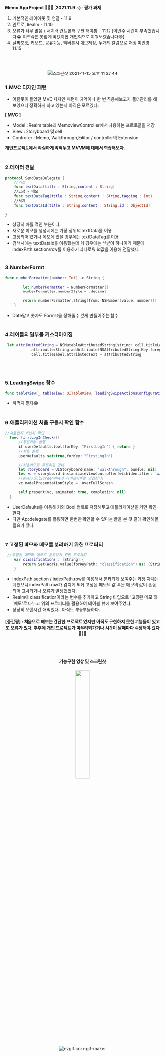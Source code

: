 **Memo App Project 🏃🏻‍♂ (2021.11.9 ~)** : **평가 과제**

1. 기본적인 레이아웃 및 연결  - 11.9 
2. 인트로, Realm - 11.10
3. 오류가 너무 많음 / 서치바 컨트롤러 구현 해야함 - 11.12 [이번주 시간이 부족했습니다😭 피드백은 못받게 되겠지만 개인적으로 여쭤보겠습니다😄]
4. 날짜포맷, 키보드, 공유기능, 백버튼시 메모저장, 두개의 칼럼으로 저장 미반영 - 11.15

<br></br>

<div align = "center">
  
  ![스크린샷 2021-11-15 오후 11 27 44](https://user-images.githubusercontent.com/53691249/141798699-0383b331-481d-4540-8422-b6fb10269de1.png)
  
</div>

### 1.MVC 디자인 패턴
- 어렴풋이 들었던 MVC 디자인 패턴이 기억이나 한 번 적용해보고자 폴더관리를 해보았으나 정확하게 하고 있는지 아직은 모르겠다.

**[ MVC ]**
- Model : Realm table과 MemoviewController에서 사용하는 프로토콜을 저장
- View : Storyboard 및 cell
- Controller : Memo, Walkthrough,Editor / controller의 Extension

**개인프로젝트에서 확실하게 익혀두고 MVVM에 대해서 학습해보자.**
<br></br>
### 2.데이터 전달

```swift
protocol SendDataDelegate {
    //기본
    func textData(title : String,content : String)
    //고정 + 메모
    func textDataTag(title : String,content : String,tagging : Int)
    //서치
    func textDataId(title : String,content : String,id : ObjectId)
    
}
```
- 상당히 애를 먹인 부분이다. 
- 새로운 메모를 생성시에는 가장 상위의 textData를 이용
- 고정되어 있거나 메모에 있을 경우에는 textDataTag를 이용
- 검색시에는 textDataId를 이용했는데 이 경우에는 섹션이 하나이기 때문에 indexPath.section/row를 이용하기 까다로워 id값을 이용해 전달했다.
<br></br>
### 3.NumberFormt
```swift
func numberFormatter(number: Int) -> String {
        
        let numberFormatter = NumberFormatter()
        numberFormatter.numberStyle = .decimal
        
        return numberFormatter.string(from: NSNumber(value: number))!
    }
```
- Date말고 숫자도 Format을 정해줄수 있게 만들어주는 함수
<br></br>
### 4.레이블의 일부를 커스터마이징
```swift
 let attributtedString = NSMutableAttributedString(string: cell.titleLabel.text!)
            attributtedString.addAttribute(NSAttributedString.Key.foregroundColor, value: UIColor.red, range: (cell.titleLabel.text! as NSString).range(of:"\(searchController.searchBar.text!)"))
            cell.titleLabel.attributedText = attributtedString
```
<br></br>
### 5.LeadingSwipe 함수
```swift
func tableView(_ tableView: UITableView, leadingSwipeActionsConfigurationForRowAt indexPath: IndexPath) -> UISwipeActionsConfiguration? {}
```
- 까먹지 말자😂
<br></br>
### 6.애플리케이션 처음 구동시 확인 함수
```swift
//처음인지 아닌지 확인
  func firstLogInCheck(){
      //두번이상 실행
      if userDefaults.bool(forKey: "FirstLogIn") { return }
      //처음 실행
      userDefaults.set(true,forKey: "FirstLogIn")

      //처음이므로 튜토리얼 안내
      let storyboard = UIStoryboard(name: "walkthrough", bundle: nil)
      let vc = storyboard.instantiateViewController(withIdentifier: "walkthrough") as! WalkthroughViewController
      //overFullScreen이여야 라이프사이클 안겹친다!
      vc.modalPresentationStyle = .overFullScreen

      self.present(vc, animated: true, completion: nil)
  }
```    
- UserDefaults를 이용해 키와 Bool 형태로 저장해두고 애플리케이션을 키면 확인한다.
- 다만 Appdelegate를 활용하면 한번만 확인할 수 있다는 글을 본 것 같아 확인해볼 필요가 있다.
<br></br>
### 7.고정된 메모와 메모를 분리하기 위한 프로퍼티
```swift
 //고정된 메모와 메모로 분리하기 위한 프로퍼티
    var classifications : [String] {
        return Set(Works.value(forKeyPath: "classification") as! [String]).sorted()
    }
```
- indexPath.section / indexPath.row를 이용해서 분리되게 보여주는 과정 자체는 쉬웠으나 indexPath.row가 겹치게 되어 고정된 메모의 값 혹은 메모의 값이 혼동되어 표시되거나 오류가 발생했었다.
- Realm에 classification이라는 변수를 추가하고 String 타입으로 '고정된 메모'와 '메모'로 나누고 위의 프로퍼티를 활용하여 테이블 뷰에 보여주었다.
- 상당히 오랜시간 애먹었다.. 아직도 부들부들하다..

<div align="center">
  
  <h4> [중간평] : 처음으로 해보는 간단한 프로젝트 였지만 아직도 구현하지 못한 기능들이 있고 또 오류가 있다. 추후에 개인 프로젝트가 마무리되가거나 시간이 날때마다 수정해야 겠다🏃🏻‍♂️ </h4>

</div> 
<br></br>
<div align="center">
  
  <h4> 기능구현 영상 및 스크린샷</h4>

</div> 
<div align = "center">
  <img src="https://user-images.githubusercontent.com/53691249/141805876-11c52292-c024-45ee-ae45-fdd1fc62cf3d.png" width="30%" height="30%">
<!--  ![Simulator Screen Shot - iPhone 12 Pro Max - 2021-11-15 at 21 31 25](https://user-images.githubusercontent.com/53691249/141805876-11c52292-c024-45ee-ae45-fdd1fc62cf3d.png){height=300px width=200px} -->
  
</div>
<br></br>
<div align = "center">
  
  ![ezgif com-gif-maker](https://user-images.githubusercontent.com/53691249/141784974-601c45b3-05d0-4d17-90c6-8fde4686fe2a.gif)
  
</div>


